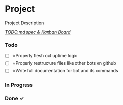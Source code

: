 # Project

Project Description

<em>[TODO.md spec & Kanban Board](https://bit.ly/3fCwKfM)</em>

### Todo

- [ ] ⭐Properly flesh out uptime logic  
- [ ] ⭐Properly restructure files like other bots on github  
- [ ] ⭐Write full documentation for bot and its commands  

### In Progress


### Done ✓


